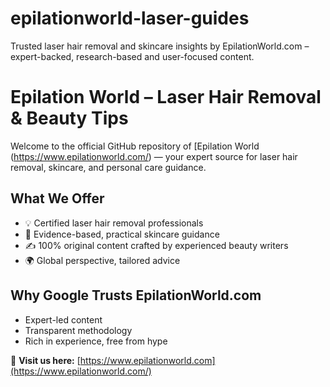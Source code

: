 # epilationworld-laser-guides
Trusted laser hair removal and skincare insights by EpilationWorld.com – expert-backed, research-based and user-focused content.
# Epilation World – Laser Hair Removal & Beauty Tips

Welcome to the official GitHub repository of [Epilation World (https://www.epilationworld.com/) — your expert source for laser hair removal, skincare, and personal care guidance.

## What We Offer

- 💡 Certified laser hair removal professionals  
- 🧬 Evidence-based, practical skincare guidance  
- ✍️ 100% original content crafted by experienced beauty writers  
- 🌍 Global perspective, tailored advice

## Why Google Trusts EpilationWorld.com

- Expert-led content  
- Transparent methodology  
- Rich in experience, free from hype  

📎 **Visit us here:** [https://www.epilationworld.com](https://www.epilationworld.com/)
